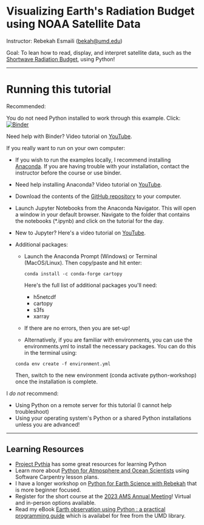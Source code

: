 # Visualizing Earth's Radiation Budget using NOAA Satellite Data

Instructor: Rebekah Esmaili (bekah@umd.edu)

Goal: To lean how to read, display, and interpret satellite data, such as the [Shortwave Radiation Budget](https://www.star.nesdis.noaa.gov/goesr/product_sw.php), using Python!

---
# Running this tutorial

Recommended:

You do not need Python installed to work through this example. Click:
[![Binder](https://mybinder.org/badge_logo.svg)](https://mybinder.org/v2/gh/modern-tools-workshop/UMD-ERB-tutorial/HEAD)


Need help with Binder? Video tutorial on [YouTube](https://youtu.be/3BrfFe4HsAw).


If you really want to run on your own computer:

* If you wish to run the examples locally, I recommend installing [Anaconda](https://www.anaconda.com/products/individual). If you are having trouble with your installation, contact the instructor before the course or use binder.
* Need help installing Anaconda? Video tutorial on [YouTube](https://youtu.be/zxSQCXXvOIM).
* Download the contents of the [GitHub repository](https://ter.ps/noaapy) to your computer.
* Launch Jupyter Notebooks from the Anaconda Navigator. This will open a window in your default browser. Navigate to the folder that contains the notebooks (*.ipynb) and click on the tutorial for the day.
* New to Jupyter? Here's a video tutorial on [YouTube](https://youtu.be/gmMCuR9JPpY).
* Additional packages:
  * Launch the Anaconda Prompt (Windows) or Terminal (MacOS/Linux). Then copy/paste and hit enter:
    ```
    conda install -c conda-forge cartopy
    ```

    Here's the full list of additional packages you'll need:
    - h5netcdf
    - cartopy
    - s3fs
    - xarray


  * If there are no errors, then you are set-up!
  * Alternatively, if you are familiar with environments, you can use the environments.yml to install the necessary packages. You can do this in the terminal using:

  ```
  conda env create -f environment.yml
  ```
  Then, switch to the new environment (conda activate python-workshop) once the installation is complete.

I *do not* recommend:
* Using Python on a remote server for this tutorial (I cannot help troubleshoot)
* Using your operating system's Python or a shared Python installations unless you are advanced!

---
## Learning Resources

* [Project Pythia](https://projectpythia.org/) has some great resources for learning Python
* Learn more about [Python for Atmosphere and Ocean Scientists](https://carpentries-lab.github.io/python-aos-lesson/) using Software Carpentry lesson plans.
* I have a longer workshop on [Python for Earth Science with Rebekah](https://youtube.com/playlist?list=PLlcgQ3Rl-9fR4oOmfeKPKHuk2Lj57bNJy) that is more beginner focused.
* Register for the short course at the [2023 AMS Annual Meeting](https://www.ametsoc.org/index.cfm/ams/education-careers/careers/professional-development/short-courses1/making-beautiful-images-of-noaa-satellite-data-using-python/
)! Virtual and in-person options available.
* Read my eBook [Earth observation using Python : a practical programming guide](https://umaryland.on.worldcat.org/oclc/1240265984) which is availabel for free from the UMD library.
